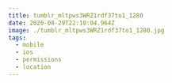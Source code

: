 ```yaml
---
title: tumblr_mltpws3WRZ1rdf37to1_1280
date: 2020-08-29T22:10:04.964Z
image: ./tumblr_mltpws3WRZ1rdf37to1_1280.jpg
tags:
  - mobile
  - ios
  - permissions
  - location
---
```


